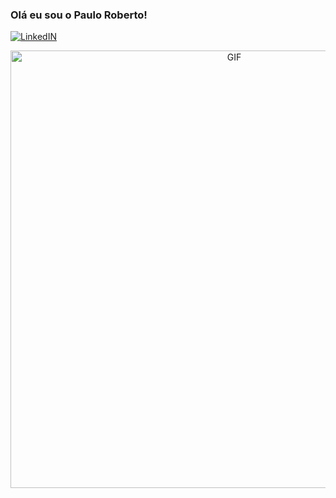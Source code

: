 ### Olá eu sou o Paulo Roberto! 


[![LinkedIN](https://img.shields.io/badge/LinkedIn-0077B5?style=for-the-badge&logo=linkedin&logoColor=white)](https://www.linkedin.com/in/pcastroneto/)
<div align="center">
<img hight="300" width="700" alt="GIF" align="center" src="https://github.com/Pcastroneto/Pcastroneto/assets/code-moment.gif">
</div>
